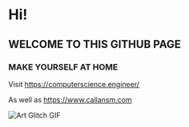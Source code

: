 # Hi!
## WELCOME TO THIS GITHUB PAGE
### MAKE YOURSELF AT HOME


Visit https://computerscience.engineer/ 

As well as https://www.callansm.com

![Art Glitch GIF](https://github.com/user-attachments/assets/f50c2c87-2bc4-444d-a73a-4ae415533f9d)
